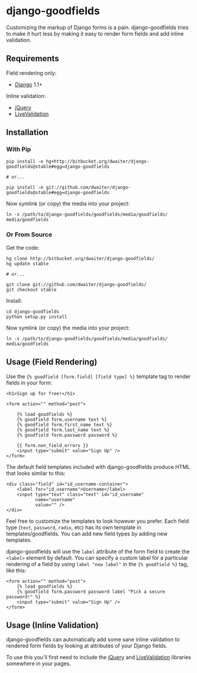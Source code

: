 django-goodfields
=================

Customizing the markup of Django forms is a pain. django-goodfields tries to
make it hurt less by making it easy to render form fields and add inline
validation.

Requirements
------------

Field rendering only:

* [Django][] 1.1+

Inline validation:

* [jQuery][]
* [LiveValidation][]

[Django]: http://djangoproject.com/
[jQuery]: http://jquery.com/
[LiveValidation]: http://livevalidation.com/

Installation
------------

### With Pip

    pip install -e hg+http://bitbucket.org/dwaiter/django-goodfields@stable#egg=django-goodfields
    
    # or...
    
    pip install -e git://github.com/dwaiter/django-goodfields@stable#egg=django-goodfields

Now symlink (or copy) the media into your project:

    ln -s /path/to/django-goodfields/goodfields/media/goodfields/ media/goodfields

### Or From Source

Get the code:

    hg clone http://bitbucket.org/dwaiter/django-goodfields/
    hg update stable
    
    # or...
    
    git clone git://github.com/dwaiter/django-goodfields/
    git checkout stable

Install:

    cd django-goodfields
    python setup.py install

Now symlink (or copy) the media into your project:

    ln -s /path/to/django-goodfields/goodfields/media/goodfields/ media/goodfields

Usage (Field Rendering)
-----------------------

Use the `{% goodfield [form.field] [field type] %}` template tag to render
fields in your form:

    <h1>Sign up for free!</h1>
    
    <form action="" method="post">
        
        {% load goodfields %}
        {% goodfield form.username text %}
        {% goodfield form.first_name text %}
        {% goodfield form.last_name text %}
        {% goodfield form.password password %}
        
        {{ form.non_field_errors }}
        <input type="submit" value="Sign Up" />
    </form>

The default field templates included with django-goodfields produce HTML that
looks similar to this:

    <div class="field" id="id_username-container">
        <label for="id_username">Username</label>
        <input type="text" class="text" id="id_username" 
               name="username"
               value="" />
    </div>

Feel free to customize the templates to look however you prefer. Each field
type (`text`, `password`, `radio`, etc) has its own template in
templates/goodfields. You can add new field types by adding new templates.

django-goodfields will use the `label` attribute of the form field to create
the `<label>` element by default. You can specify a custom label for a
particular rendering of a field by using `label "new label"` in the
`{% goodfield %}` tag, like this:

    <form action="" method="post">
        {% load goodfields %}
        {% goodfield form.password password label "Pick a secure password!" %}
        <input type="submit" value="Sign Up" />
    </form>

Usage (Inline Validation)
-------------------------

django-goodfields can automatically add some sane inline validation to
rendered form fields by looking at attributes of your Django fields.

To use this you'll first need to include the [jQuery][] and [LiveValidation][]
libraries somewhere in your pages.

